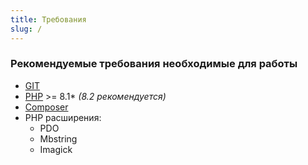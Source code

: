 ```yaml
---
title: Требования
slug: /
---
```


### Рекомендуемые требования необходимые для работы

* [GIT](https://git-scm.com/downloads/)
* [PHP](https://www.php.net/) >= 8.1* *(8.2 рекомендуется)*
* [Composer](https://getcomposer.org/download/)
* PHP расширения:
	 * PDO 
	 * Mbstring
	 * Imagick
